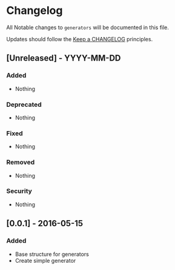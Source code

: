 # Changelog

All Notable changes to `generators` will be documented in this file.

Updates should follow the [Keep a CHANGELOG](http://keepachangelog.com/) principles.

## [Unreleased] - YYYY-MM-DD

### Added
- Nothing

### Deprecated
- Nothing

### Fixed
- Nothing

### Removed
- Nothing

### Security
- Nothing

## [0.0.1] - 2016-05-15

### Added
- Base structure for generators
- Create simple generator